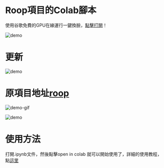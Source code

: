 # Roop項目的Colab腳本
使用谷歌免費的GPU在線運行一鍵換臉，[點擊打開](roop_v1.ipynb)！  

![demo](4.jpg)   

# 更新  

![demo](new.jpg)   

# 原項目地址[roop](https://github.com/s0md3v/roop/)
![demo-gif](https://github.com/s0md3v/roop/blob/main/demo.gif)  


![demo](cmp.gif)  



  
# 使用方法

打開.ipynb文件，然後點擊open in colab 就可以開始使用了，詳細的使用教程，點[這里](https://www.tonyisstark.com/1240.html) 



